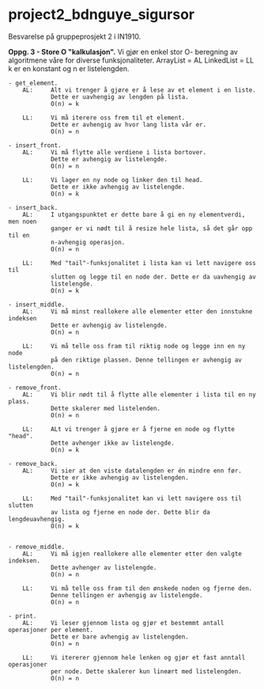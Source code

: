 # project2_bdnguye_sigursor
Besvarelse på gruppeprosjekt 2 i IN1910.

**Oppg. 3 - Store O "kalkulasjon".**
Vi gjør en enkel stor O- beregning av algoritmene våre for diverse funksjonaliteter.
ArrayList = AL    LinkedList = LL
k er en konstant og n er listelengden.


    - get_element.
        AL:     Alt vi trenger å gjøre er å lese av et element i en liste.
                Dette er uavhengig av lengden på lista.
                O(n) = k

        LL:     Vi må iterere oss frem til et element.
                Dette er avhengig av hvor lang lista vår er.
                O(n) = n

    - insert_front.
        AL:     Vi må flytte alle verdiene i lista bortover.
                Dette er avhengig av listelengde.
                O(n) = n

        LL:     Vi lager en ny node og linker den til head.
                Dette er ikke avhengig av listelengde.
                O(n) = k

    - insert_back.
        AL:     I utgangspunktet er dette bare å gi en ny elementverdi, men noen
                ganger er vi nødt til å resize hele lista, så det går opp til en
                n-avhengig operasjon.
                O(n) = n

        LL:     Med "tail"-funksjonalitet i lista kan vi lett navigere oss til
                slutten og legge til en node der. Dette er da uavhengig av
                listelengde.
                O(n) = k

    - insert_middle.
        AL:     Vi må minst reallokere alle elementer etter den innstukne indeksen
                Dette er avhengig av listelengde.
                O(n) = n

        LL:     Vi må telle oss fram til riktig node og legge inn en ny node
                på den riktige plassen. Denne tellingen er avhengig av listelengden.
                O(n) = n

    - remove_front.
        AL:     Vi blir nødt til å flytte alle elementer i lista til en ny plass.
                Dette skalerer med listelenden.
                O(n) = n

        LL:     ALt vi trenger å gjøre er å fjerne en node og flytte "head".
                Dette avhenger ikke av listelengde.
                O(n) = k

    - remove_back.
        AL:     Vi sier at den viste datalengden er én mindre enn før.
                Dette er ikke avhengig av listelengden.
                O(n) = k

        LL:     Med "tail"-funksjonalitet kan vi lett navigere oss til slutten
                av lista og fjerne en node der. Dette blir da lengdeuavhengig.
                O(n) = k


    - remove_middle.
        AL:     Vi må igjen reallokere alle elementer etter den valgte indeksen.
                Dette avhenger av listelengde.
                O(n) = n

        LL:     Vi må telle oss fram til den ønskede noden og fjerne den.
                Denne tellingen er avhengig av listelengde.
                O(n) = n

    - print.    
        AL:     Vi leser gjennom lista og gjør et bestemmt antall  operasjoner per element.
                Dette er bare avhengig av listelengden.
                O(n) = n

        LL:     Vi itererer gjennom hele lenken og gjør et fast anntall operasjoner
                per node. Dette skalerer kun lineært med listelengden.
                O(n) = n
